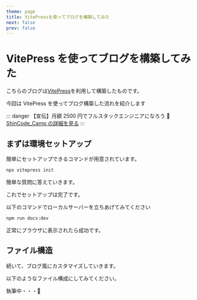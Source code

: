 ```yaml
---
theme: page
title: VitePressを使ってブログを構築してみた
next: false
prev: false
---
```


# VitePress を使ってブログを構築してみた

こちらのブログは[VitePress](https://vitepress.dev/)を利用して構築したものです。

今回は VitePress を使ってブログ構築した流れを紹介します

<!-- ::: info 参考サイト 📝

- [ブログサイトを VitePress へ移行した](https://nshmura.com/posts/migration-to-vitepress/)

- [ブログを書くための MarkDown リスト](https://vitepress.dev/guide/markdown)
  ::: -->

::: danger 【宣伝】月額 2500 円でフルスタックエンジニアになろう :dog:
[ShinCode_Camp の詳細を見る](https://code-s-school-5bc2.thinkific.com/bundles/shincode-camp)
:::

## まずは環境セットアップ

簡単にセットアップできるコマンドが用意されています。

```cmd
npx vitepress init
```

簡単な質問に答えていきます。

これでセットアップは完了です。

以下のコマンドでローカルサーバーを立ちあげてみてください

```cmd
npm run docs:dev
```

正常にブラウザに表示されたら成功です。

## ファイル構造

続いて、ブログ風にカスタマイズしていきます。

以下のようなファイル構成にしてみてください。

執筆中・・・📝
